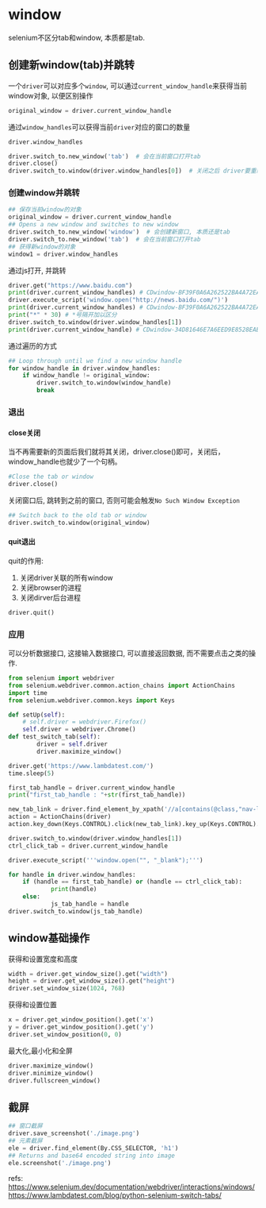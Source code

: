 # window

selenium不区分tab和window, 本质都是tab.

## 创建新window(tab)并跳转
一个`driver`可以对应多个`window`, 可以通过`current_window_handle`来获得当前window对象, 以便区别操作
```python
original_window = driver.current_window_handle
```
通过`window_handles`可以获得当前`driver`对应的窗口的数量
```python
driver.window_handles
```


```python
driver.switch_to.new_window('tab')  # 会在当前窗口打开tab
driver.close()
driver.switch_to.window(driver.window_handles[0])  # 关闭之后 driver要重新和window_handle绑定
```


### 创建window并跳转
```python
## 保存当前window的对象
original_window = driver.current_window_handle
## Opens a new window and switches to new window
driver.switch_to.new_window('window')  # 会创建新窗口, 本质还是tab
driver.switch_to.new_window('tab')  # 会在当前窗口打开tab
## 获得新window的对象
window1 = driver.window_handles
```


通过js打开, 并跳转
```python
driver.get("https://www.baidu.com")
print(driver.current_window_handles) # CDwindow-BF39F0A6A262522BA4A72EA1B9244D65
driver.execute_script('window.open("http://news.baidu.com/")')
print(driver.current_window_handles) # CDwindow-BF39F0A6A262522BA4A72EA1B9244D65
print("*" * 30) # *号隔开加以区分
driver.switch_to.window(driver.window_handles[1])
print(driver.current_window_handle) # CDwindow-34D81646E7A6EED9E8528EAEE5E8D117
```

通过遍历的方式

```python
## Loop through until we find a new window handle
for window_handle in driver.window_handles:
    if window_handle != original_window:
        driver.switch_to.window(window_handle)
        break
```

### 退出
#### close关闭
当不再需要新的页面后我们就将其关闭，driver.close()即可，关闭后，window_handle也就少了一个句柄。
```python
#Close the tab or window
driver.close()
```

关闭窗口后, 跳转到之前的窗口, 否则可能会触发`No Such Window Exception`

```python
## Switch back to the old tab or window
driver.switch_to.window(original_window)
```

#### quit退出
quit的作用:
1. 关闭driver关联的所有window
2. 关闭browser的进程
3. 关闭dirver后台进程

```python
driver.quit()
```

### 应用
可以分析数据接口, 这接输入数据接口, 可以直接返回数据, 而不需要点击之类的操作.

```python
from selenium import webdriver
from selenium.webdriver.common.action_chains import ActionChains
import time
from selenium.webdriver.common.keys import Keys

def setUp(self):
    # self.driver = webdriver.Firefox()
    self.driver = webdriver.Chrome()
def test_switch_tab(self):
        driver = self.driver
        driver.maximize_window()

driver.get('https://www.lambdatest.com/')
time.sleep(5)

first_tab_handle = driver.current_window_handle
print("first_tab_handle : "+str(first_tab_handle))

new_tab_link = driver.find_element_by_xpath('//a[contains(@class,"nav-link") and contains(@href,"selenium-automation")]')
action = ActionChains(driver)        
action.key_down(Keys.CONTROL).click(new_tab_link).key_up(Keys.CONTROL).perform() 

driver.switch_to.window(driver.window_handles[1])
ctrl_click_tab = driver.current_window_handle

driver.execute_script('''window.open("", "_blank");''')

for handle in driver.window_handles:
    if (handle == first_tab_handle) or (handle == ctrl_click_tab):
            print(handle)
    else:
            js_tab_handle = handle
driver.switch_to.window(js_tab_handle)
```

## window基础操作
获得和设置宽度和高度
```python
width = driver.get_window_size().get("width")
height = driver.get_window_size().get("height")
driver.set_window_size(1024, 768)
```

获得和设置位置
```python
x = driver.get_window_position().get('x')
y = driver.get_window_position().get('y')
driver.set_window_position(0, 0)
```

最大化,最小化和全屏
```python
driver.maximize_window()
driver.minimize_window()
driver.fullscreen_window()
```


## 截屏

```python
## 窗口截屏
driver.save_screenshot('./image.png')
## 元素截屏
ele = driver.find_element(By.CSS_SELECTOR, 'h1')
## Returns and base64 encoded string into image
ele.screenshot('./image.png')
```




refs:
https://www.selenium.dev/documentation/webdriver/interactions/windows/
https://www.lambdatest.com/blog/python-selenium-switch-tabs/
